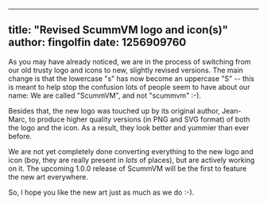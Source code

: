 
---
title: "Revised ScummVM logo and icon(s)"
author: fingolfin
date: 1256909760
---

As you may have already noticed, we are in the process of switching from our old trusty logo and icons to new, slightly revised versions. The main change is that the lowercase "s" has now become an uppercase "S" -- this is meant to help stop the confusion lots of people seem to have about our name: We are called "ScummVM", and not "scummvm" :-).

Besides that, the new logo was touched up by its original author, Jean-Marc, to produce higher quality versions (in PNG and SVG format) of both the logo and the icon. As a result, they look better and yummier than ever before.

We are not yet completely done converting everything to the new logo and icon (boy, they are really present in *lots* of places), but are actively working on it. The upcoming 1.0.0 release of ScummVM will be the first to feature the new art everywhere.

So, I hope you like the new art just as much as we do :-).
